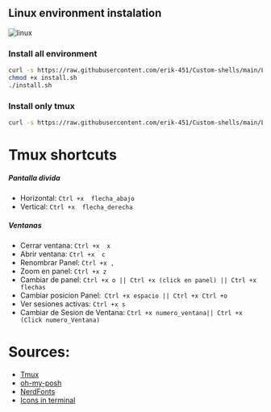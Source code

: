 ## Linux environment instalation
![linux](https://user-images.githubusercontent.com/47476901/168484079-3cc0536e-0306-441a-8139-3e7cd5e4e382.PNG)

### Install all environment
```bash
curl -s https://raw.githubusercontent.com/erik-451/Custom-shells/main/Linux/install.sh > install.sh
chmod +x install.sh
./install.sh
```

### Install only tmux
```bash
curl -s https://raw.githubusercontent.com/erik-451/Custom-shells/main/Linux/.tmux.conf.md > $HOME/.tmux.conf
```


# Tmux shortcuts

##### **Pantalla divida**

- Horizontal: `Ctrl +x  flecha_abajo`
- Vertical: `Ctrl +x  flecha_derecha`


##### **Ventanas**

- Cerrar ventana: `Ctrl +x  x`
- Abrir ventana: `Ctrl +x  c`
- Renombrar Panel: `Ctrl +x ,`
- Zoom en panel: `Ctrl +x z`
- Cambiar de panel: `Ctrl +x o || Ctrl +x (click en panel) || Ctrl +x flechas`
- Cambiar posicion Panel:` Ctrl +x espacio || Ctrl +x Ctrl +o`
- Ver sesiones activas: `Ctrl +x s`
- Cambiar de Sesion de Ventana: `Ctrl +x numero_ventana|| Ctrl +x (Click numero_Ventana)`

# Sources:
- [Tmux](https://github.com/tmux/tmux/wiki)
- [oh-my-posh](https://ohmyposh.dev/)
- [NerdFonts](https://www.nerdfonts.com/)
- [Icons in terminal](https://github.com/sebastiencs/icons-in-terminal)

